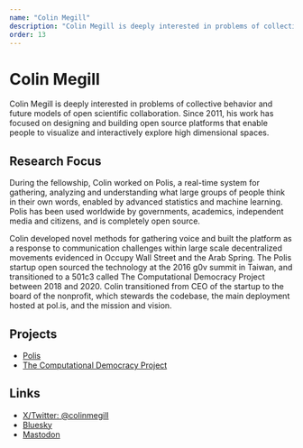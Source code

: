 ```yaml
---
name: "Colin Megill"
description: "Colin Megill is deeply interested in problems of collective behavior and future models of open scientific collaboration. Since 2011, his work has focused on designing and building open source platforms that enable people to visualize and interactively explore high dimensional spaces."
order: 13
---
```


# Colin Megill

Colin Megill is deeply interested in problems of collective behavior and future models of open scientific collaboration. Since 2011, his work has focused on designing and building open source platforms that enable people to visualize and interactively explore high dimensional spaces.

## Research Focus

During the fellowship, Colin worked on Polis, a real-time system for gathering, analyzing and understanding what large groups of people think in their own words, enabled by advanced statistics and machine learning. Polis has been used worldwide by governments, academics, independent media and citizens, and is completely open source.

Colin developed novel methods for gathering voice and built the platform as a response to communication challenges within large scale decentralized movements evidenced in Occupy Wall Street and the Arab Spring. The Polis startup open sourced the technology at the 2016 g0v summit in Taiwan, and transitioned to a 501c3 called The Computational Democracy Project between 2018 and 2020. Colin transitioned from CEO of the startup to the board of the nonprofit, which stewards the codebase, the main deployment hosted at pol.is, and the mission and vision.

## Projects

- [Polis](https://pol.is)
- [The Computational Democracy Project](https://compdemocracy.org)

## Links

- [X/Twitter: @colinmegill](https://x.com/colinmegill)
- [Bluesky](https://staging.bsky.app/profile/colinmegill.com)
- [Mastodon](https://mastodon.social/@colinmegill)

